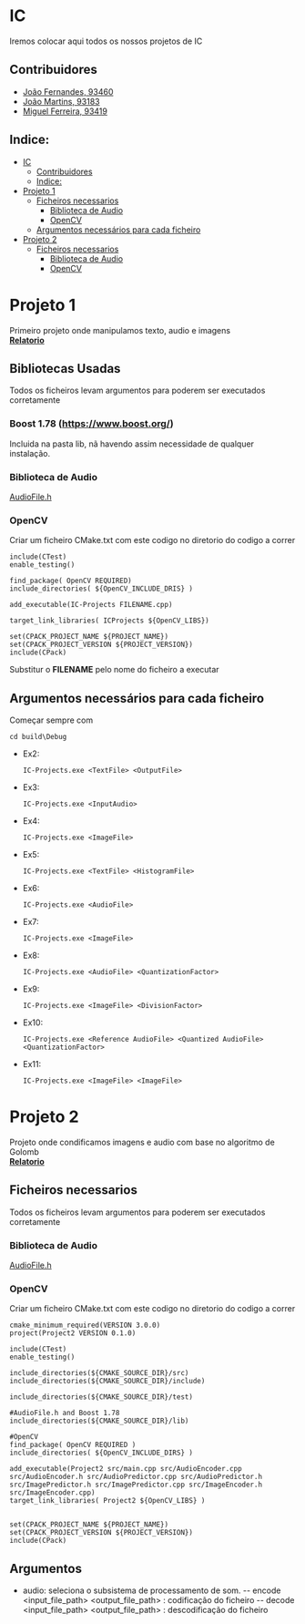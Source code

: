 # IC
Iremos colocar aqui todos os nossos projetos de IC

## Contribuidores
- [João Fernandes, 93460](https://github.com/GilFernandes2000)
- [João Martins, 93183](https://github.com/jfngsea)
- [Miguel Ferreira, 93419](https://github.com/mgLTF)
  
## Indice:
- [IC](#ic)
  - [Contribuidores](#contribuidores)
  - [Indice:](#indice)
- [Projeto 1](#projeto-1)
  - [Ficheiros necessarios](#ficheiros-necessarios)
    - [Biblioteca de Audio](#biblioteca-de-audio)
    - [OpenCV](#opencv)
  - [Argumentos necessários para cada ficheiro](#argumentos-necessários-para-cada-ficheiro)
- [Projeto 2](#projeto-2)
  - [Ficheiros necessarios](#ficheiros-necessarios-1)
    - [Biblioteca de Audio](#biblioteca-de-audio-1)
    - [OpenCV](#opencv-1)

# Projeto 1
Primeiro projeto onde manipulamos texto, audio e imagens \
[**Relatorio**](https://github.com/GilFernandes2000/IC-projects/blob/main/Project1/Project1_IC.pdf)  


## Bibliotecas Usadas
Todos os ficheiros levam argumentos para poderem ser executados corretamente
### Boost 1.78 (https://www.boost.org/)
Incluida na pasta lib, nã havendo assim necessidade de qualquer instalação.

### Biblioteca de Audio

[AudioFile.h](https://github.com/GilFernandes2000/IC-projects/blob/main/Project1/AudioFile.h)

### OpenCV
Criar um ficheiro CMake.txt com este codigo no diretorio do codigo a correr 
````
include(CTest)
enable_testing()

find_package( OpenCV REQUIRED)
include_directories( ${OpenCV_INCLUDE_DRIS} )

add_executable(IC-Projects FILENAME.cpp) 

target_link_libraries( ICProjects ${OpenCV_LIBS})

set(CPACK_PROJECT_NAME ${PROJECT_NAME})
set(CPACK_PROJECT_VERSION ${PROJECT_VERSION})
include(CPack)
````
Substitur o **FILENAME** pelo nome do ficheiro a executar 

## Argumentos necessários para cada ficheiro
Começar sempre com
````
cd build\Debug
````
- Ex2:
  ````
  IC-Projects.exe <TextFile> <OutputFile>
  ````
- Ex3:
  ````
  IC-Projects.exe <InputAudio>
  ````
- Ex4:
  ````
  IC-Projects.exe <ImageFile>
  ````
- Ex5:
  ````
  IC-Projects.exe <TextFile> <HistogramFile>
  ````
- Ex6:
  ````
  IC-Projects.exe <AudioFile>
  ````
- Ex7:
  ````
  IC-Projects.exe <ImageFile>
  ````
- Ex8:
  ````
  IC-Projects.exe <AudioFile> <QuantizationFactor>
  ````
- Ex9:
  ````
  IC-Projects.exe <ImageFile> <DivisionFactor>
  ````
- Ex10:
  ````
  IC-Projects.exe <Reference AudioFile> <Quantized AudioFile> <QuantizationFactor>
  ````
- Ex11:
  ````
  IC-Projects.exe <ImageFile> <ImageFile>
  ````


# Projeto 2
Projeto onde condificamos imagens e audio com base no algoritmo de Golomb\
[**Relatorio**](https://github.com/GilFernandes2000/IC-projects/blob/main/Project1/Project1_IC.pdf)  


## Ficheiros necessarios
Todos os ficheiros levam argumentos para poderem ser executados corretamente
### Biblioteca de Audio

[AudioFile.h](https://github.com/GilFernandes2000/IC-projects/blob/main/Project1/AudioFile.h)

### OpenCV
Criar um ficheiro CMake.txt com este codigo no diretorio do codigo a correr 
````
cmake_minimum_required(VERSION 3.0.0)
project(Project2 VERSION 0.1.0)

include(CTest)
enable_testing()

include_directories(${CMAKE_SOURCE_DIR}/src)
include_directories(${CMAKE_SOURCE_DIR}/include)

include_directories(${CMAKE_SOURCE_DIR}/test)

#AudioFile.h and Boost 1.78
include_directories(${CMAKE_SOURCE_DIR}/lib)

#OpenCV
find_package( OpenCV REQUIRED )
include_directories( ${OpenCV_INCLUDE_DIRS} )

add_executable(Project2 src/main.cpp src/AudioEncoder.cpp src/AudioEncoder.h src/AudioPredictor.cpp src/AudioPredictor.h src/ImagePredictor.h src/ImagePredictor.cpp src/ImageEncoder.h src/ImageEncoder.cpp)
target_link_libraries( Project2 ${OpenCV_LIBS} )


set(CPACK_PROJECT_NAME ${PROJECT_NAME})
set(CPACK_PROJECT_VERSION ${PROJECT_VERSION})
include(CPack)
````
## Argumentos 
  - audio: seleciona o subsistema de processamento de som.
    -- encode <input_file_path> <output_file_path> : codificação do ficheiro
    -- decode <input_file_path> <output_file_path> : descodificação do ficheiro
